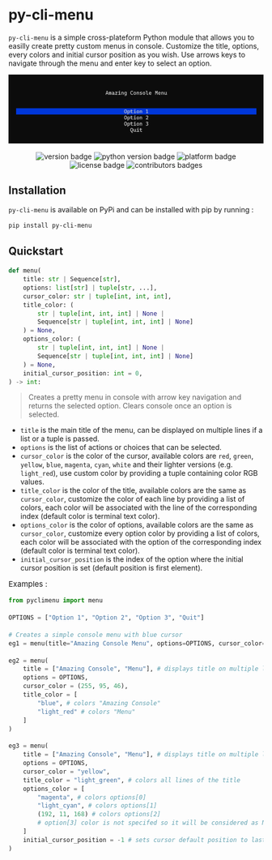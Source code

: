 # py-cli-menu

`py-cli-menu` is a simple cross-plateform Python module that allows you to easilly create pretty custom menus in console. Customize the title, options, every colors and initial cursor position as you wish. Use arrows keys to navigate through the menu and enter key to select an option.

![menu screen](images/screen_menu.png)

<p align="center">
    <img src="https://img.shields.io/badge/version-1.0-d" alt="version badge"/>
    <img src="https://img.shields.io/badge/python-3.10%20%7C%203.11%20%7C%203.12%20%7C%203.13-blue" alt="python version badge"/>
    <img src="https://img.shields.io/badge/platform-Windows%20%7C%20Linux%20%7C%20MacOS-lightgray" alt="platform badge"/>
    <img src="https://img.shields.io/badge/license-MIT-yellow" alt="license badge"/>
    <img src="https://img.shields.io/github/contributors/MathisJANKOVIC/py-cli-menu?color=darkorange" alt="contributors badges"/>
</p>

## Installation
`py-cli-menu` is available on PyPi and can be installed with pip by running :
```bash
pip install py-cli-menu
```

## Quickstart

```python
def menu(
    title: str | Sequence[str],
    options: list[str] | tuple[str, ...],
    cursor_color: str | tuple[int, int, int],
    title_color: (
        str | tuple[int, int, int] | None |
        Sequence[str | tuple[int, int, int] | None]
    ) = None,
    options_color: (
        str | tuple[int, int, int] | None |
        Sequence[str | tuple[int, int, int] | None]
    ) = None,
    initial_cursor_position: int = 0,
) -> int:
```
> Creates a pretty menu in console with arrow key navigation and returns the selected option. Clears console once an option is selected.

- `title` is the main title of the menu, can be displayed on multiple lines if a list or a tuple is passed.
- `options` is the list of actions or choices that can be selected.
- `cursor_color` is the color of the cursor, available colors are `red`, `green`, `yellow`, `blue`, `magenta`, `cyan`, `white`
                and their lighter versions (e.g. `light_red`), use custom color by providing a tuple containing color RGB values.
- `title_color` is the color of the title, available colors are the same as `cursor_color`, customize the color of each line by providing a list of colors,
                each color will be associated with the line of the corresponding index (default color is terminal text color).
- `options_color` is the color of options, available colors are the same as `cursor_color`, customize every option color by providing a list of colors,
                each color will be associated with the option of the corresponding index (default color is terminal text color).
- `initial_cursor_position` is the index of the option where the initial cursor position is set (default position is first element).

<label style="font-size: 15px;">Examples :</label>

```python
from pyclimenu import menu

OPTIONS = ["Option 1", "Option 2", "Option 3", "Quit"]

# Creates a simple console menu with blue cursor
eg1 = menu(title="Amazing Console Menu", options=OPTIONS, cursor_color="blue")

eg2 = menu(
    title = ["Amazing Console", "Menu"], # displays title on multiple lines
    options = OPTIONS,
    cursor_color = (255, 95, 46),
    title_color = [
        "blue", # colors "Amazing Console"
        "light_red" # colors "Menu"
    ]
)

eg3 = menu(
    title = ["Amazing Console", "Menu"], # displays title on multiple lines
    options = OPTIONS,
    cursor_color = "yellow",
    title_color = "light_green", # colors all lines of the title
    options_color = [
        "magenta", # colors options[0]
        "light_cyan", # colors options[1]
        (192, 11, 168) # colors options[2]
        # option[3] color is not specifed so it will be considered as None
    ]
    initial_cursor_position = -1 # sets cursor default position to last option
)
```